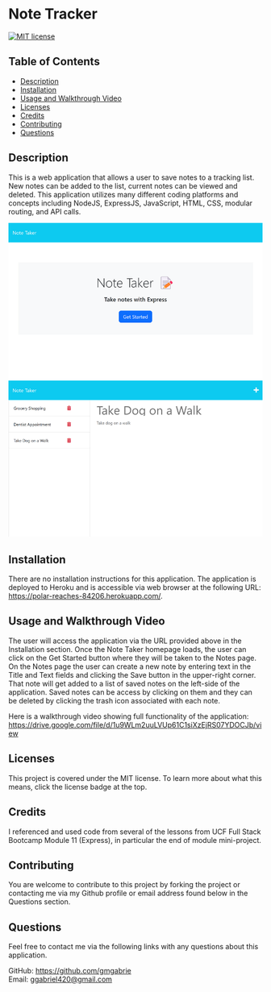 # Note Tracker


  [![MIT license](https://img.shields.io/badge/License-MIT-blue.svg)](https://lbesson.mit-license.org/)


  ## Table of Contents
  * [Description](#description)
  * [Installation](#installation)
  * [Usage and Walkthrough Video](#usage-and-walkthrough-video)
  * [Licenses](#licenses)
  * [Credits](#credits)
  * [Contributing](#contributing)
  * [Questions](#questions)


  ## Description
  This is a web application that allows a user to save notes to a tracking list.  New notes can be added to the list, current notes can be viewed and deleted.  This application utilizes many different coding platforms and concepts including NodeJS, ExpressJS, JavaScript, HTML, CSS, modular routing, and API calls.  

  ![note tracker screenshot1](./public/assets/images/1.png) 
  ![note tracker screenshot2](./public/assets/images/2.png)


  ## Installation
  There are no installation instructions for this application. The application is deployed to Heroku and is accessible via web browser at the following URL:  https://polar-reaches-84206.herokuapp.com/.


  ## Usage and Walkthrough Video
  The user will access the application via the URL provided above in the Installation section.  Once the Note Taker homepage loads, the user can click on the Get Started button where they will be taken to the Notes page.  On the Notes page the user can create a new note by entering text in the Title and Text fields and clicking the Save button in the upper-right corner.  That note will get added to a list of saved notes on the left-side of the application.  Saved notes can be access by clicking on them and they can be deleted by clicking the trash icon associated with each note.

  Here is a walkthrough video showing full functionality of the application:
  https://drive.google.com/file/d/1u9WLm2uuLVUp61C1siXzEjRS07YDOCJb/view


  ## Licenses
  This project is covered under the MIT license. To learn more about what this means, click the license badge at the top.


  ## Credits
  I referenced and used code from several of the lessons from UCF Full Stack Bootcamp Module 11 (Express), in particular the end of module mini-project.  


  ## Contributing
  You are welcome to contribute to this project by forking the project or contacting me via my Github profile or email address found below in the Questions section.  


  ## Questions
  Feel free to contact me via the following links with any questions about this application.
  
  GitHub: https://github.com/gmgabrie  
  Email: ggabriel420@gmail.com

